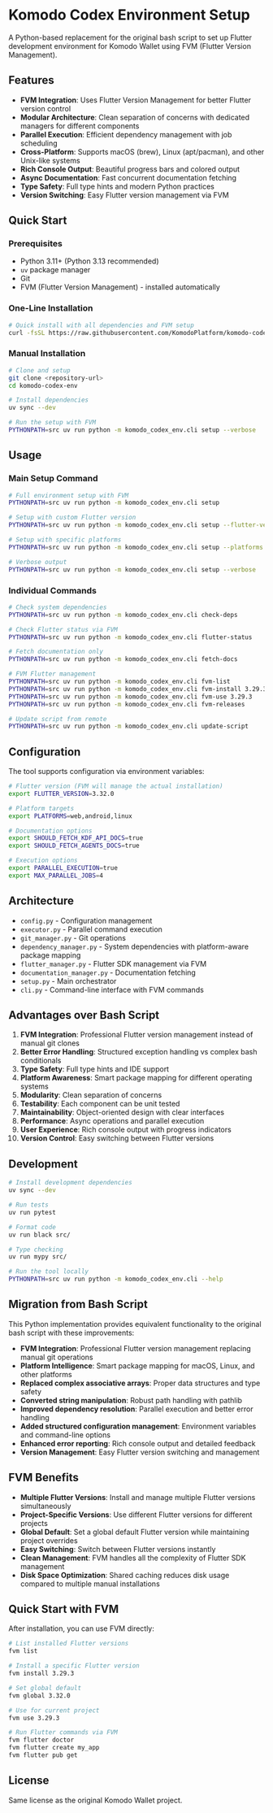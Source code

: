# Komodo Codex Environment Setup

A Python-based replacement for the original bash script to set up Flutter development environment for Komodo Wallet using FVM (Flutter Version Management).

## Features

- **FVM Integration**: Uses Flutter Version Management for better Flutter version control
- **Modular Architecture**: Clean separation of concerns with dedicated managers for different components
- **Parallel Execution**: Efficient dependency management with job scheduling
- **Cross-Platform**: Supports macOS (brew), Linux (apt/pacman), and other Unix-like systems
- **Rich Console Output**: Beautiful progress bars and colored output
- **Async Documentation**: Fast concurrent documentation fetching
- **Type Safety**: Full type hints and modern Python practices
- **Version Switching**: Easy Flutter version management via FVM

## Quick Start

### Prerequisites

- Python 3.11+ (Python 3.13 recommended)
- `uv` package manager
- Git
- FVM (Flutter Version Management) - installed automatically

### One-Line Installation

```bash
# Quick install with all dependencies and FVM setup
curl -fsSL https://raw.githubusercontent.com/KomodoPlatform/komodo-codex-env/main/install.sh | bash
```

### Manual Installation

```bash
# Clone and setup
git clone <repository-url>
cd komodo-codex-env

# Install dependencies
uv sync --dev

# Run the setup with FVM
PYTHONPATH=src uv run python -m komodo_codex_env.cli setup --verbose
```

## Usage

### Main Setup Command

```bash
# Full environment setup with FVM
PYTHONPATH=src uv run python -m komodo_codex_env.cli setup

# Setup with custom Flutter version
PYTHONPATH=src uv run python -m komodo_codex_env.cli setup --flutter-version 3.29.3

# Setup with specific platforms
PYTHONPATH=src uv run python -m komodo_codex_env.cli setup --platforms web,android,linux

# Verbose output
PYTHONPATH=src uv run python -m komodo_codex_env.cli setup --verbose
```

### Individual Commands

```bash
# Check system dependencies
PYTHONPATH=src uv run python -m komodo_codex_env.cli check-deps

# Check Flutter status via FVM
PYTHONPATH=src uv run python -m komodo_codex_env.cli flutter-status

# Fetch documentation only
PYTHONPATH=src uv run python -m komodo_codex_env.cli fetch-docs

# FVM Flutter management
PYTHONPATH=src uv run python -m komodo_codex_env.cli fvm-list
PYTHONPATH=src uv run python -m komodo_codex_env.cli fvm-install 3.29.3
PYTHONPATH=src uv run python -m komodo_codex_env.cli fvm-use 3.29.3
PYTHONPATH=src uv run python -m komodo_codex_env.cli fvm-releases

# Update script from remote
PYTHONPATH=src uv run python -m komodo_codex_env.cli update-script
```

## Configuration

The tool supports configuration via environment variables:

```bash
# Flutter version (FVM will manage the actual installation)
export FLUTTER_VERSION=3.32.0

# Platform targets
export PLATFORMS=web,android,linux

# Documentation options
export SHOULD_FETCH_KDF_API_DOCS=true
export SHOULD_FETCH_AGENTS_DOCS=true

# Execution options
export PARALLEL_EXECUTION=true
export MAX_PARALLEL_JOBS=4
```

## Architecture

- `config.py` - Configuration management
- `executor.py` - Parallel command execution
- `git_manager.py` - Git operations
- `dependency_manager.py` - System dependencies with platform-aware package mapping
- `flutter_manager.py` - Flutter SDK management via FVM
- `documentation_manager.py` - Documentation fetching
- `setup.py` - Main orchestrator
- `cli.py` - Command-line interface with FVM commands

## Advantages over Bash Script

1. **FVM Integration**: Professional Flutter version management instead of manual git clones
2. **Better Error Handling**: Structured exception handling vs complex bash conditionals
3. **Type Safety**: Full type hints and IDE support
4. **Platform Awareness**: Smart package mapping for different operating systems
5. **Modularity**: Clean separation of concerns
6. **Testability**: Each component can be unit tested
7. **Maintainability**: Object-oriented design with clear interfaces
8. **Performance**: Async operations and parallel execution
9. **User Experience**: Rich console output with progress indicators
10. **Version Control**: Easy switching between Flutter versions

## Development

```bash
# Install development dependencies
uv sync --dev

# Run tests
uv run pytest

# Format code
uv run black src/

# Type checking
uv run mypy src/

# Run the tool locally
PYTHONPATH=src uv run python -m komodo_codex_env.cli --help
```

## Migration from Bash Script

This Python implementation provides equivalent functionality to the original bash script with these improvements:

- **FVM Integration**: Professional Flutter version management replacing manual git operations
- **Platform Intelligence**: Smart package mapping for macOS, Linux, and other platforms
- **Replaced complex associative arrays**: Proper data structures and type safety
- **Converted string manipulation**: Robust path handling with pathlib
- **Improved dependency resolution**: Parallel execution and better error handling
- **Added structured configuration management**: Environment variables and command-line options
- **Enhanced error reporting**: Rich console output and detailed feedback
- **Version Management**: Easy Flutter version switching and management

## FVM Benefits

- **Multiple Flutter Versions**: Install and manage multiple Flutter versions simultaneously
- **Project-Specific Versions**: Use different Flutter versions for different projects
- **Global Default**: Set a global default Flutter version while maintaining project overrides
- **Easy Switching**: Switch between Flutter versions instantly
- **Clean Management**: FVM handles all the complexity of Flutter SDK management
- **Disk Space Optimization**: Shared caching reduces disk usage compared to multiple manual installations

## Quick Start with FVM

After installation, you can use FVM directly:

```bash
# List installed Flutter versions
fvm list

# Install a specific Flutter version
fvm install 3.29.3

# Set global default
fvm global 3.32.0

# Use for current project
fvm use 3.29.3

# Run Flutter commands via FVM
fvm flutter doctor
fvm flutter create my_app
fvm flutter pub get
```

## License

Same license as the original Komodo Wallet project.
